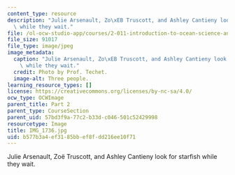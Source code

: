 ```yaml
---
content_type: resource
description: "Julie Arsenault, Zo\xEB Truscott, and Ashley Cantieny look for starfish\
  \ while they wait."
file: /ol-ocw-studio-app/courses/2-011-introduction-to-ocean-science-and-engineering-spring-2006/b577b3a4ef3185bbef8fdd216ee10f71_IMG_1736.jpg
file_size: 91017
file_type: image/jpeg
image_metadata:
  caption: "Julie Arsenault, Zo\xEB Truscott, and Ashley Cantieny look for starfish\
    \ while they wait."
  credit: Photo by Prof. Techet.
  image-alt: Three people.
learning_resource_types: []
license: https://creativecommons.org/licenses/by-nc-sa/4.0/
ocw_type: OCWImage
parent_title: Part 2
parent_type: CourseSection
parent_uid: 57bd3f9a-77c2-b33d-c046-501c52429998
resourcetype: Image
title: IMG_1736.jpg
uid: b577b3a4-ef31-85bb-ef8f-dd216ee10f71
---
```

Julie Arsenault, Zoë Truscott, and Ashley Cantieny look for starfish while they wait.